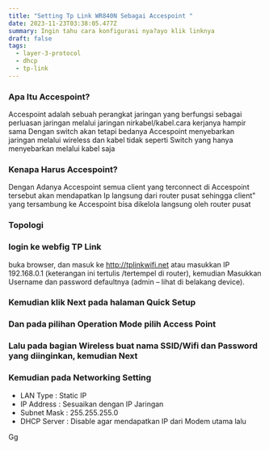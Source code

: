```yaml
---
title: "Setting Tp Link WR840N Sebagai Accespoint "
date: 2023-11-23T03:38:05.477Z
summary: Ingin tahu cara konfigurasi nya?ayo klik linknya
draft: false
tags:
  - layer-3-protocol
  - dhcp
  - tp-link
---
```

### Apa Itu Accespoint?

Accespoint adalah sebuah perangkat jaringan yang berfungsi sebagai perluasan jaringan melalui jaringan nirkabel/kabel.cara kerjanya hampir sama Dengan switch akan tetapi bedanya Accespoint menyebarkan jaringan melalui wireless dan kabel tidak seperti Switch yang hanya menyebarkan melalui kabel saja

### Kenapa Harus Accespoint?

Dengan Adanya Accespoint semua client yang terconnect di Accespoint tersebut akan mendapatkan Ip langsung dari router pusat sehingga client" yang tersambung ke Accespoint bisa dikelola langsung oleh router pusat

### Topologi

### login ke webfig TP Link

buka browser, dan masuk ke http://tplinkwifi.net atau masukkan IP 192.168.0.1 (keterangan ini tertulis /tertempel di router), kemudian Masukkan Username dan password defaultnya (admin – lihat di belakang device).

### Kemudian klik Next pada halaman Quick Setup

### Dan pada pilihan Operation Mode pilih Access Point

### Lalu pada bagian Wireless buat nama SSID/Wifi dan Password yang diinginkan, kemudian Next

### Kemudian pada Networking Setting

* LAN Type : Static IP
* IP Address : Sesuaikan dengan IP Jaringan
* Subnet Mask : 255.255.255.0
* DHCP Server : Disable agar mendapatkan IP dari Modem utama lalu

Gg